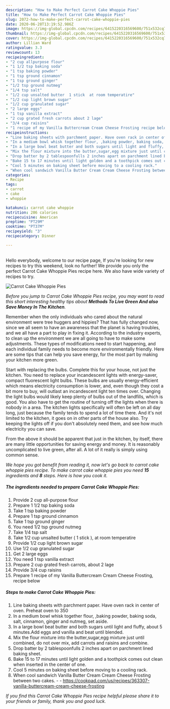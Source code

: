 ```yaml
---
description: "How to Make Perfect Carrot Cake Whoppie Pies"
title: "How to Make Perfect Carrot Cake Whoppie Pies"
slug: 2072-how-to-make-perfect-carrot-cake-whoppie-pies
date: 2020-06-28T13:19:52.986Z
image: https://img-global.cpcdn.com/recipes/6415220316569600/751x532cq70/carrot-cake-whoppie-pies-recipe-main-photo.jpg
thumbnail: https://img-global.cpcdn.com/recipes/6415220316569600/751x532cq70/carrot-cake-whoppie-pies-recipe-main-photo.jpg
cover: https://img-global.cpcdn.com/recipes/6415220316569600/751x532cq70/carrot-cake-whoppie-pies-recipe-main-photo.jpg
author: Lillian Ward
ratingvalue: 3.3
reviewcount: 13
recipeingredient:
- "2 cup allpurpose flour"
- "1 1/2 tsp baking soda"
- "1 tsp baking powder"
- "1 tsp ground cinnamon"
- "1 tsp ground ginger"
- "1/2 tsp ground nutmeg"
- "1/4 tsp salt"
- "1/2 cup unsalted butter  1 stick  at room temperatire"
- "1/2 cup light brown sugar"
- "1/2 cup granulated sugar"
- "2 large eggs"
- "1 tsp vanilla extract"
- "2 cup grated fresh carrots about 2 lage"
- "3/4 cup raisins"
- "1 recipe of my Vanilla Buttercream Cream Cheese Frosting recipe below"
recipeinstructions:
- "Line baking sheets with parchment paper. Have oven rack in center of oven. Preheat oven to 350"
- "In a medium bowl whisk together flour, ,baking powder, baking soda, salt, cinnamon, ginger and nutmeg, set aside."
- "In a large bowl beat butter and both sugars until light and fluffy, about 5 minutes.Add eggs and vanilla and beat until blended."
- "Mix the flour mixture into the butter,sugar,egg mixture just until combined, do not over mix, add carrots and raisins and combine."
- "Drop batter by 2 tablespoonfulls 2 inches apart on parchment lined baking sheet."
- "Bake 15 to 17 minutes until light golden and a toothpick comes out clean when inserted in the center of one."
- "Cool 5 minutes on baking sheet before moving to a cooling rack."
- "When cool sandwich Vanilla Butter Cream Cream Cheese Frosting between two cakes.  https://cookpad.com/us/recipes/363307-vanilla-buttercream-cream-cheese-frosting"
categories:
- Recipe
tags:
- carrot
- cake
- whoppie

katakunci: carrot cake whoppie 
nutrition: 286 calories
recipecuisine: American
preptime: "PT29M"
cooktime: "PT37M"
recipeyield: "3"
recipecategory: Dinner

---
```

<br>
Hello everybody, welcome to our recipe page, If you're looking for new recipes to try this weekend, look no further! We provide you only the perfect Carrot Cake Whoppie Pies recipe here. We also have wide variety of recipes to try.
<br>


![Carrot Cake Whoppie Pies](https://img-global.cpcdn.com/recipes/6415220316569600/751x532cq70/carrot-cake-whoppie-pies-recipe-main-photo.jpg)

<i>Before you jump to Carrot Cake Whoppie Pies recipe, you may want to read this short interesting healthy tips about 
<strong>Methods To Live Green And also Save Money In The Kitchen</strong>.</i>
</br>

Remember when the only individuals who cared about the natural environment were tree huggers and hippies? That has fully changed now, since we all seem to have an awareness that the planet is having troubles, and we all have a part to play in fixing it. According to the industry experts, to clean up the environment we are all going to have to make some adjustments. These types of modifications need to start happening, and each individual family needs to become more environmentally friendly. Here are some tips that can help you save energy, for the most part by making your kitchen more green.

Start with replacing the bulbs. Complete this for your house, not just the kitchen. You need to replace your incandescent lights with energy-saver, compact fluorescent light bulbs. These bulbs are usually energy-efficient which means electricity consumption is lower, and, even though they cost a bit more to buy, will outlast an incandescent light ten times over. Changing the light bulbs would likely keep plenty of bulbs out of the landfills, which is good. You also have to get the routine of turning off the lights when there is nobody in a area. The kitchen lights specifically will often be left on all day long, just because the family tends to spend a lot of time there. And it's not limited to the kitchen, it goes on in other parts of the house also. Try keeping the lights off if you don't absolutely need them, and see how much electricity you can save.

From the above it should be apparent that just in the kitchen, by itself, there are many little opportunities for saving energy and money. It is reasonably uncomplicated to live green, after all. A lot of it really is simply using common sense.


<i>We hope you got benefit from reading it, now let's go back to carrot cake whoppie pies recipe. To make carrot cake whoppie pies you need <strong>15</strong> ingredients and <strong>8</strong> steps. Here is how you cook it.
</i>

##### The ingredients needed to prepare Carrot Cake Whoppie Pies:

1. Provide 2 cup all-purpose flour
1. Prepare 1 1/2 tsp baking soda
1. Take 1 tsp baking powder
1. Prepare 1 tsp ground cinnamon
1. Take 1 tsp ground ginger
1. You need 1/2 tsp ground nutmeg
1. Take 1/4 tsp salt
1. Take 1/2 cup unsalted butter ( 1 stick ), at room temperatire
1. Provide 1/2 cup light brown sugar
1. Use 1/2 cup granulated sugar
1. Get 2 large eggs
1. You need 1 tsp vanilla extract
1. Prepare 2 cup grated fresh carrots, about 2 lage
1. Provide 3/4 cup raisins
1. Prepare 1 recipe of my Vanilla Buttercream Cream Cheese Frosting, recipe below


##### Steps to make Carrot Cake Whoppie Pies:

1. Line baking sheets with parchment paper. Have oven rack in center of oven. Preheat oven to 350
1. In a medium bowl whisk together flour, ,baking powder, baking soda, salt, cinnamon, ginger and nutmeg, set aside.
1. In a large bowl beat butter and both sugars until light and fluffy, about 5 minutes.Add eggs and vanilla and beat until blended.
1. Mix the flour mixture into the butter,sugar,egg mixture just until combined, do not over mix, add carrots and raisins and combine.
1. Drop batter by 2 tablespoonfulls 2 inches apart on parchment lined baking sheet.
1. Bake 15 to 17 minutes until light golden and a toothpick comes out clean when inserted in the center of one.
1. Cool 5 minutes on baking sheet before moving to a cooling rack.
1. When cool sandwich Vanilla Butter Cream Cream Cheese Frosting between two cakes. -  - https://cookpad.com/us/recipes/363307-vanilla-buttercream-cream-cheese-frosting


<i>If you find this Carrot Cake Whoppie Pies recipe helpful please share it to your friends or family, thank you and good luck.</i>
